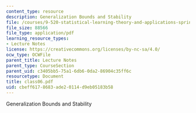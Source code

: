 ```yaml
---
content_type: resource
description: Generalization Bounds and Stability
file: /courses/9-520-statistical-learning-theory-and-applications-spring-2003/cbeff6178683ade20114d9eb05183b58_class06.pdf
file_size: 88566
file_type: application/pdf
learning_resource_types:
- Lecture Notes
license: https://creativecommons.org/licenses/by-nc-sa/4.0/
ocw_type: OCWFile
parent_title: Lecture Notes
parent_type: CourseSection
parent_uid: c3405bb5-75a1-6db6-0da2-86904c35ff6c
resourcetype: Document
title: class06.pdf
uid: cbeff617-8683-ade2-0114-d9eb05183b58
---
```

Generalization Bounds and Stability
